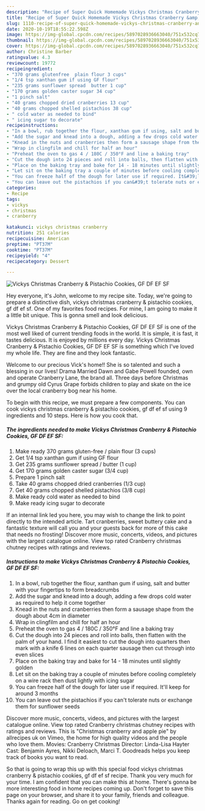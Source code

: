 ```yaml
---
description: "Recipe of Super Quick Homemade Vickys Christmas Cranberry &amp;amp; Pistachio Cookies, GF DF EF SF"
title: "Recipe of Super Quick Homemade Vickys Christmas Cranberry &amp;amp; Pistachio Cookies, GF DF EF SF"
slug: 1110-recipe-of-super-quick-homemade-vickys-christmas-cranberry-and-amp-pistachio-cookies-gf-df-ef-sf
date: 2020-10-19T18:55:22.598Z
image: https://img-global.cpcdn.com/recipes/5897028936663040/751x532cq70/vickys-christmas-cranberry-pistachio-cookies-gf-df-ef-sf-recipe-main-photo.jpg
thumbnail: https://img-global.cpcdn.com/recipes/5897028936663040/751x532cq70/vickys-christmas-cranberry-pistachio-cookies-gf-df-ef-sf-recipe-main-photo.jpg
cover: https://img-global.cpcdn.com/recipes/5897028936663040/751x532cq70/vickys-christmas-cranberry-pistachio-cookies-gf-df-ef-sf-recipe-main-photo.jpg
author: Christine Barber
ratingvalue: 4.3
reviewcount: 19772
recipeingredient:
- "370 grams glutenfree  plain flour 3 cups"
- "1/4 tsp xanthan gum if using GF flour"
- "235 grams sunflower spread  butter 1 cup"
- "170 grams golden caster sugar 34 cup"
- "1 pinch salt"
- "40 grams chopped dried cranberries 13 cup"
- "40 grams chopped shelled pistachios 38 cup"
- " cold water as needed to bind"
- " icing sugar to decorate"
recipeinstructions:
- "In a bowl, rub together the flour, xanthan gum if using, salt and butter with your fingertips to form breadcrumbs"
- "Add the sugar and knead into a dough, adding a few drops cold water as required to help it come together"
- "Knead in the nuts and cranberries then form a sausage shape from the dough about 4cm in diameter"
- "Wrap in clingfilm and chill for half an hour"
- "Preheat the oven to gas 4 / 180C / 350°F and line a baking tray"
- "Cut the dough into 24 pieces and roll into balls, then flatten with the palm of your hand. I find it easiest to cut the dough into quarters then mark with a knife 6 lines on each quarter sausage then cut through into even slices"
- "Place on the baking tray and bake for 14 - 18 minutes until slightly golden"
- "Let sit on the baking tray a couple of minutes before cooling completely on a wire rack then dust lightly with icing sugar"
- "You can freeze half of the dough for later use if required. It&#39;ll keep for around 3 months"
- "You can leave out the pistachios if you can&#39;t tolerate nuts or exchange them for sunflower seeds"
categories:
- Recipe
tags:
- vickys
- christmas
- cranberry

katakunci: vickys christmas cranberry 
nutrition: 251 calories
recipecuisine: American
preptime: "PT37M"
cooktime: "PT37M"
recipeyield: "4"
recipecategory: Dessert

---
```



![Vickys Christmas Cranberry &amp; Pistachio Cookies, GF DF EF SF](https://img-global.cpcdn.com/recipes/5897028936663040/751x532cq70/vickys-christmas-cranberry-pistachio-cookies-gf-df-ef-sf-recipe-main-photo.jpg)

Hey everyone, it's John, welcome to my recipe site. Today, we're going to prepare a distinctive dish, vickys christmas cranberry &amp; pistachio cookies, gf df ef sf. One of my favorites food recipes. For mine, I am going to make it a little bit unique. This is gonna smell and look delicious.

Vickys Christmas Cranberry &amp; Pistachio Cookies, GF DF EF SF is one of the most well liked of current trending foods in the world. It is simple, it is fast, it tastes delicious. It is enjoyed by millions every day. Vickys Christmas Cranberry &amp; Pistachio Cookies, GF DF EF SF is something which I've loved my whole life. They are fine and they look fantastic.

Welcome to our precious Vick&#39;s home!! She is so talented and such a blessing in our lives! Drama Married Dawn and Gabe Powell founded, own and operate Cranberry Lane, the brand all. Three days before Christmas and grumpy old Cyrus Grape forbids children to play and skate on the ice over the local cranberry bog near his home.


To begin with this recipe, we must prepare a few components. You can cook vickys christmas cranberry &amp; pistachio cookies, gf df ef sf using 9 ingredients and 10 steps. Here is how you cook that.

<!--inarticleads1-->

##### The ingredients needed to make Vickys Christmas Cranberry &amp; Pistachio Cookies, GF DF EF SF:

1. Make ready 370 grams gluten-free / plain flour (3 cups)
1. Get 1/4 tsp xanthan gum if using GF flour
1. Get 235 grams sunflower spread / butter (1 cup)
1. Get 170 grams golden caster sugar (3/4 cup)
1. Prepare 1 pinch salt
1. Take 40 grams chopped dried cranberries (1/3 cup)
1. Get 40 grams chopped shelled pistachios (3/8 cup)
1. Make ready  cold water as needed to bind
1. Make ready  icing sugar to decorate


If an internal link led you here, you may wish to change the link to point directly to the intended article. Tart cranberries, sweet buttery cake and a fantastic texture will call you and your guests back for more of this cake that needs no frosting! Discover more music, concerts, videos, and pictures with the largest catalogue online. View top rated Cranberry christmas chutney recipes with ratings and reviews. 

<!--inarticleads2-->

##### Instructions to make Vickys Christmas Cranberry &amp; Pistachio Cookies, GF DF EF SF:

1. In a bowl, rub together the flour, xanthan gum if using, salt and butter with your fingertips to form breadcrumbs
1. Add the sugar and knead into a dough, adding a few drops cold water as required to help it come together
1. Knead in the nuts and cranberries then form a sausage shape from the dough about 4cm in diameter
1. Wrap in clingfilm and chill for half an hour
1. Preheat the oven to gas 4 / 180C / 350°F and line a baking tray
1. Cut the dough into 24 pieces and roll into balls, then flatten with the palm of your hand. I find it easiest to cut the dough into quarters then mark with a knife 6 lines on each quarter sausage then cut through into even slices
1. Place on the baking tray and bake for 14 - 18 minutes until slightly golden
1. Let sit on the baking tray a couple of minutes before cooling completely on a wire rack then dust lightly with icing sugar
1. You can freeze half of the dough for later use if required. It&#39;ll keep for around 3 months
1. You can leave out the pistachios if you can&#39;t tolerate nuts or exchange them for sunflower seeds


Discover more music, concerts, videos, and pictures with the largest catalogue online. View top rated Cranberry christmas chutney recipes with ratings and reviews. This is &#34;Christmas cranberry and apple pie&#34; by allrecipes uk on Vimeo, the home for high quality videos and the people who love them. Movies: Cranberry Christmas Director: Linda-Lisa Hayter Cast: Benjamin Ayres, Nikki Deloach, Marci T. Goodreads helps you keep track of books you want to read. 

So that is going to wrap this up with this special food vickys christmas cranberry &amp; pistachio cookies, gf df ef sf recipe. Thank you very much for your time. I am confident that you can make this at home. There's gonna be more interesting food in home recipes coming up. Don't forget to save this page on your browser, and share it to your family, friends and colleague. Thanks again for reading. Go on get cooking!
